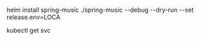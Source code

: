 helm install  spring-music  ./spring-music --debug --dry-run --set release.env=LOCA


kubectl get svc

<!-- NAME                          TYPE           CLUSTER-IP      EXTERNAL-IP                                                               PORT(S)        AGE
kubernetes                    ClusterIP      100.64.0.1      <none>                                                                    443/TCP        154m
spring-music-spring-service   LoadBalancer   100.65.95.197   a2dede67f50174027a48550daf8d6af8-1445878588.eu-west-1.elb.amazonaws.com   80:30312/TCP   3m26s -->